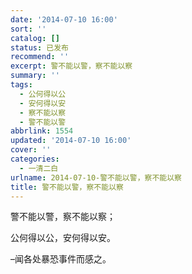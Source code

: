 ```yaml
---
date: '2014-07-10 16:00'
sort: ''
catalog: []
status: 已发布
recommend: ''
excerpt: 警不能以警，察不能以察
summary: ''
tags:
  - 公何得以公
  - 安何得以安
  - 察不能以察
  - 警不能以警
abbrlink: 1554
updated: '2014-07-10 16:00'
cover: ''
categories:
  - 一清二白
urlname: 2014-07-10-警不能以警，察不能以察
title: 警不能以警，察不能以察
---
```


警不能以警，察不能以察；


公何得以公，安何得以安。


–闻各处暴恐事件而感之。

